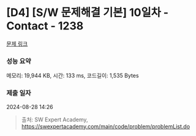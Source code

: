 # [D4] [S/W 문제해결 기본] 10일차 - Contact - 1238 

[문제 링크](https://swexpertacademy.com/main/code/problem/problemDetail.do?contestProbId=AV15B1cKAKwCFAYD) 

### 성능 요약

메모리: 19,944 KB, 시간: 133 ms, 코드길이: 1,535 Bytes

### 제출 일자

2024-08-28 14:26



> 출처: SW Expert Academy, https://swexpertacademy.com/main/code/problem/problemList.do
